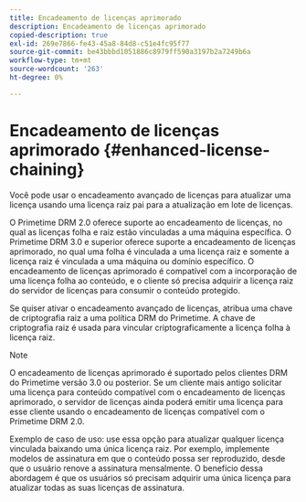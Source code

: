 ```yaml
---
title: Encadeamento de licenças aprimorado
description: Encadeamento de licenças aprimorado
copied-description: true
exl-id: 269e7866-fe43-45a8-84d8-c51e4fc95f77
source-git-commit: be43bbbd1051886c8979ff590a3197b2a7249b6a
workflow-type: tm+mt
source-wordcount: '263'
ht-degree: 0%

---
```


# Encadeamento de licenças aprimorado {#enhanced-license-chaining}

Você pode usar o encadeamento avançado de licenças para atualizar uma licença usando uma licença raiz pai para a atualização em lote de licenças.

O Primetime DRM 2.0 oferece suporte ao encadeamento de licenças, no qual as licenças folha e raiz estão vinculadas a uma máquina específica. O Primetime DRM 3.0 e superior oferece suporte a encadeamento de licenças aprimorado, no qual uma folha é vinculada a uma licença raiz e somente a licença raiz é vinculada a uma máquina ou domínio específico. O encadeamento de licenças aprimorado é compatível com a incorporação de uma licença folha ao conteúdo, e o cliente só precisa adquirir a licença raiz do servidor de licenças para consumir o conteúdo protegido.

Se quiser ativar o encadeamento avançado de licenças, atribua uma chave de criptografia raiz a uma política DRM do Primetime. A chave de criptografia raiz é usada para vincular criptograficamente a licença folha à licença raiz.

>[!NOTE]
>
>O encadeamento de licenças aprimorado é suportado pelos clientes DRM do Primetime versão 3.0 ou posterior. Se um cliente mais antigo solicitar uma licença para conteúdo compatível com o encadeamento de licenças aprimorado, o servidor de licenças ainda poderá emitir uma licença para esse cliente usando o encadeamento de licenças compatível com o Primetime DRM 2.0.

Exemplo de caso de uso: use essa opção para atualizar qualquer licença vinculada baixando uma única licença raiz. Por exemplo, implemente modelos de assinatura em que o conteúdo possa ser reproduzido, desde que o usuário renove a assinatura mensalmente. O benefício dessa abordagem é que os usuários só precisam adquirir uma única licença para atualizar todas as suas licenças de assinatura.
